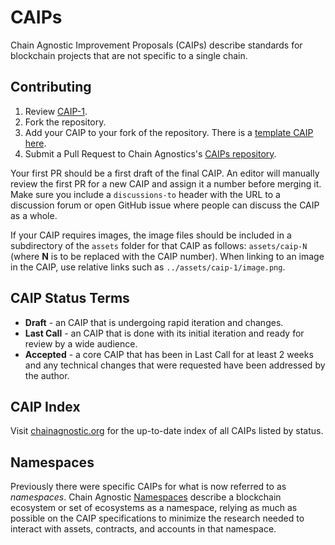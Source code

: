 # CAIPs

Chain Agnostic Improvement Proposals (CAIPs) describe standards for blockchain projects that are not specific to a single chain.

## Contributing

1.  Review [CAIP-1](CAIPs/caip-1.md).
2.  Fork the repository.
3.  Add your CAIP to your fork of the repository. There is a [template CAIP here](caip-template.md).
4.  Submit a Pull Request to Chain Agnostics's [CAIPs repository](https://github.com/ChainAgnostic/CAIPs).

Your first PR should be a first draft of the final CAIP. An editor will manually review the first PR for a new CAIP and assign it a number before merging it. Make sure you include a `discussions-to` header with the URL to a discussion forum or open GitHub issue where people can discuss the CAIP as a whole.

If your CAIP requires images, the image files should be included in a subdirectory of the `assets` folder for that CAIP as follows: `assets/caip-N` (where **N** is to be replaced with the CAIP number). When linking to an image in the CAIP, use relative links such as `../assets/caip-1/image.png`.

## CAIP Status Terms

- **Draft** - an CAIP that is undergoing rapid iteration and changes.
- **Last Call** - an CAIP that is done with its initial iteration and ready for review by a wide audience.
- **Accepted** - a core CAIP that has been in Last Call for at least 2 weeks and any technical changes that were requested have been addressed by the author.

## CAIP Index

Visit [chainagnostic.org](https://chainagnostic.org/) for the up-to-date index of all CAIPs listed by status.

## Namespaces

Previously there were specific CAIPs for what is now referred to as *namespaces*. Chain Agnostic [Namespaces](https://github.com/chainagnostic/namespaces) describe a blockchain ecosystem or set of ecosystems as a namespace, relying as much as possible on the CAIP specifications to minimize the research needed to interact with assets, contracts, and accounts in that namespace.
